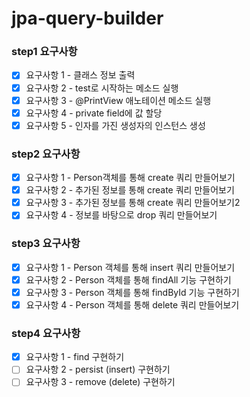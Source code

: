 # jpa-query-builder

### step1 요구사항
- [x] 요구사항 1 - 클래스 정보 출력
- [x] 요구사항 2 - test로 시작하는 메소드 실행
- [x] 요구사항 3 - @PrintView 애노테이션 메소드 실행
- [x] 요구사항 4 - private field에 값 할당
- [x] 요구사항 5 - 인자를 가진 생성자의 인스턴스 생성

### step2 요구사항
- [x] 요구사항 1 - Person객체를 통해 create 쿼리 만들어보기
- [x] 요구사항 2 - 추가된 정보를 통해 create 쿼리 만들어보기
- [x] 요구사항 3 - 추가된 정보를 통해 create 쿼리 만들어보기2
- [x] 요구사항 4 - 정보를 바탕으로 drop 쿼리 만들어보기

### step3 요구사항
- [x] 요구사항 1 - Person 객체를 통해 insert 쿼리 만들어보기
- [x] 요구사항 2 - Person 객체를 통해 findAll 기능 구현하기
- [x] 요구사항 3 - Person 객체를 통해 findById 기능 구현하기
- [x] 요구사항 4 - Person 객체를 통해 delete 쿼리 만들어보기

### step4 요구사항
- [x] 요구사항 1 - find 구현하기
- [ ] 요구사항 2 - persist (insert) 구현하기
- [ ] 요구사항 3 - remove (delete) 구현하기
